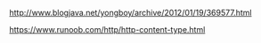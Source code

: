 http://www.blogjava.net/yongboy/archive/2012/01/19/369577.html

https://www.runoob.com/http/http-content-type.html